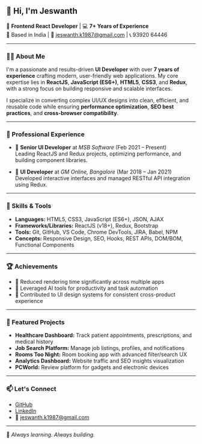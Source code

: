 ## 👋 Hi, I'm Jeswanth

🚀 **Frontend React Developer** | 💻 **7+ Years of Experience**  
📍 Based in India | 📧 jeswanth.k1987@gmail.com | 📞 93920 64446  

---

### 👨‍💻 About Me

I'm a passionate and results-driven **UI Developer** with over **7 years of experience** crafting modern, user-friendly web applications. My core expertise lies in **ReactJS**, **JavaScript (ES6+)**, **HTML5**, **CSS3**, and **Redux**, with a strong focus on building responsive and scalable interfaces.

I specialize in converting complex UI/UX designs into clean, efficient, and reusable code while ensuring **performance optimization**, **SEO best practices**, and **cross-browser compatibility**.

---

### 💼 Professional Experience

- 🏢 **Senior UI Developer** at *MSB Software* (Feb 2021 – Present)  
  Leading ReactJS and Redux projects, optimizing performance, and building component libraries.

- 🏢 **UI Developer** at *GM Online, Bangalore* (Mar 2018 – Jan 2021)  
  Developed interactive interfaces and managed RESTful API integration using Redux.

---

### 🧰 Skills & Tools

- **Languages:** HTML5, CSS3, JavaScript (ES6+), JSON, AJAX  
- **Frameworks/Libraries:** ReactJS (v18+), Redux, Bootstrap  
- **Tools:** Git, GitHub, VS Code, Chrome DevTools, JIRA, Babel, NPM  
- **Concepts:** Responsive Design, SEO, Hooks, REST APIs, DOM/BOM, Functional Components  

---

### 🏆 Achievements

- 🔧 Reduced rendering time significantly across multiple apps  
- 🤖 Leveraged AI tools for productivity and task automation  
- 📐 Contributed to UI design systems for consistent cross-product experience  

---

### 📌 Featured Projects

- **Healthcare Dashboard:** Track patient appointments, prescriptions, and medical history  
- **Job Search Platform:** Manage job listings, profiles, and notifications  
- **Rooms Too Night:** Room booking app with advanced filter/search UX  
- **Analytics Dashboard:** Website traffic and SEO insights visualization  
- **PCWorld:** Review platform for gadgets and electronic devices  

---

### 📫 Let's Connect

- [GitHub](https://github.com/jachuk1987)
- [LinkedIn](https://www.linkedin.com/in/jeswanthk1987/)
- 📧 jeswanth.k1987@gmail.com

---

🔁 *Always learning. Always building.*

